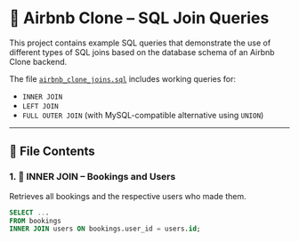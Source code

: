 # 🧩 Airbnb Clone – SQL Join Queries

This project contains example SQL queries that demonstrate the use of different types of SQL joins based on the database schema of an Airbnb Clone backend.

The file [`airbnb_clone_joins.sql`](./airbnb_clone_joins.sql) includes working queries for:

- `INNER JOIN`
- `LEFT JOIN`
- `FULL OUTER JOIN` (with MySQL-compatible alternative using `UNION`)

---

## 📄 File Contents

### 1. 🔗 INNER JOIN – Bookings and Users

Retrieves all bookings and the respective users who made them.

```sql
SELECT ...
FROM bookings
INNER JOIN users ON bookings.user_id = users.id;
